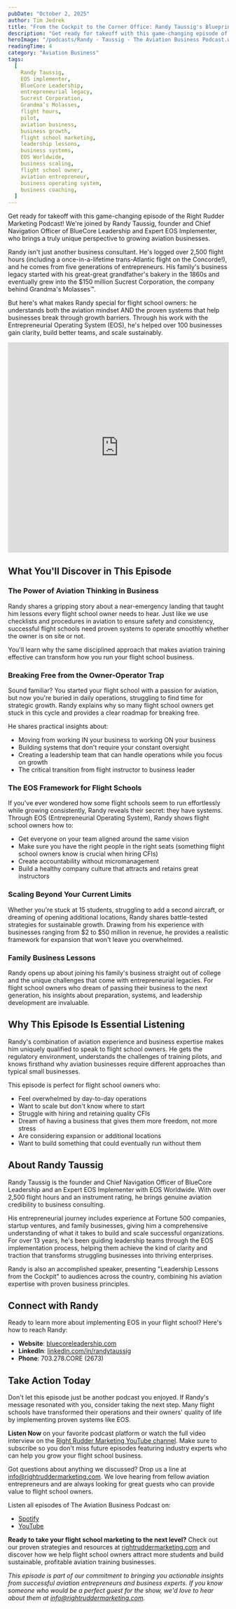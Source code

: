 ```yaml
---
pubDate: "October 2, 2025"
author: Tim Jedrek
title: "From the Cockpit to the Corner Office: Randy Taussig's Blueprint for Flight School Success"
description: "Get ready for takeoff with this game-changing episode of the Right Rudder Marketing Podcast! We're joined by Randy Taussig, founder and Chief Navigation Officer of BlueCore Leadership and Expert EOS Implementer, who brings a truly unique perspective to growing aviation businesses."
heroImage: "/podcasts/Randy - Taussig - The Aviation Business Podcast.webp"
readingTime: 4
category: "Aviation Business"
tags:
  [
    Randy Taussig,
    EOS implementer,
    BlueCore Leadership,
    entrepreneurial legacy,
    Sucrest Corporation,
    Grandma’s Molasses,
    flight hours,
    pilot,
    aviation business,
    business growth,
    flight school marketing,
    leadership lessons,
    business systems,
    EOS Worldwide,
    business scaling,
    flight school owner,
    aviation entrepreneur,
    business operating system,
    business coaching,
  ]
---
```


Get ready for takeoff with this game-changing episode of the Right Rudder Marketing Podcast! We're joined by Randy Taussig, founder and Chief Navigation Officer of BlueCore Leadership and Expert EOS Implementer, who brings a truly unique perspective to growing aviation businesses.

Randy isn't just another business consultant. He's logged over 2,500 flight hours (including a once-in-a-lifetime trans-Atlantic flight on the Concorde!), and he comes from five generations of entrepreneurs. His family's business legacy started with his great-great grandfather's bakery in the 1860s and eventually grew into the $150 million Sucrest Corporation, the company behind Grandma's Molasses™.

But here's what makes Randy special for flight school owners: he understands both the aviation mindset AND the proven systems that help businesses break through growth barriers. Through his work with the Entrepreneurial Operating System (EOS), he's helped over 100 businesses gain clarity, build better teams, and scale sustainably.

<iframe width="100%" height="480" src="https://www.youtube.com/embed/bDlxD57w-FI?si=TEXnkmWxry8M3Iby" title="YouTube video player" frameborder="0" allow="accelerometer; autoplay; clipboard-write; encrypted-media; gyroscope; picture-in-picture; web-share" referrerpolicy="strict-origin-when-cross-origin" allowfullscreen></iframe>

## What You'll Discover in This Episode

### **The Power of Aviation Thinking in Business**

Randy shares a gripping story about a near-emergency landing that taught him lessons every flight school owner needs to hear. Just like we use checklists and procedures in aviation to ensure safety and consistency, successful flight schools need proven systems to operate smoothly whether the owner is on site or not.

You'll learn why the same disciplined approach that makes aviation training effective can transform how you run your flight school business.

### **Breaking Free from the Owner-Operator Trap**

Sound familiar? You started your flight school with a passion for aviation, but now you're buried in daily operations, struggling to find time for strategic growth. Randy explains why so many flight school owners get stuck in this cycle and provides a clear roadmap for breaking free.

He shares practical insights about:

- Moving from working IN your business to working ON your business
- Building systems that don't require your constant oversight
- Creating a leadership team that can handle operations while you focus on growth
- The critical transition from flight instructor to business leader

### **The EOS Framework for Flight Schools**

If you've ever wondered how some flight schools seem to run effortlessly while growing consistently, Randy reveals their secret: they have systems. Through EOS (Entrepreneurial Operating System), Randy shows flight school owners how to:

- Get everyone on your team aligned around the same vision
- Make sure you have the right people in the right seats (something flight school owners know is crucial when hiring CFIs)
- Create accountability without micromanagement
- Build a healthy company culture that attracts and retains great instructors

### **Scaling Beyond Your Current Limits**

Whether you're stuck at 15 students, struggling to add a second aircraft, or dreaming of opening additional locations, Randy shares battle-tested strategies for sustainable growth. Drawing from his experience with businesses ranging from $2 to $50 million in revenue, he provides a realistic framework for expansion that won't leave you overwhelmed.

### **Family Business Lessons**

Randy opens up about joining his family's business straight out of college and the unique challenges that come with entrepreneurial legacies. For flight school owners who dream of passing their business to the next generation, his insights about preparation, systems, and leadership development are invaluable.

## Why This Episode Is Essential Listening

Randy's combination of aviation experience and business expertise makes him uniquely qualified to speak to flight school owners. He gets the regulatory environment, understands the challenges of training pilots, and knows firsthand why aviation businesses require different approaches than typical small businesses.

This episode is perfect for flight school owners who:

- Feel overwhelmed by day-to-day operations
- Want to scale but don't know where to start
- Struggle with hiring and retaining quality CFIs
- Dream of having a business that gives them more freedom, not more stress
- Are considering expansion or additional locations
- Want to build something that could eventually run without them

## About Randy Taussig

Randy Taussig is the founder and Chief Navigation Officer of BlueCore Leadership and an Expert EOS Implementer with EOS Worldwide. With over 2,500 flight hours and an instrument rating, he brings genuine aviation credibility to business consulting.

His entrepreneurial journey includes experience at Fortune 500 companies, startup ventures, and family businesses, giving him a comprehensive understanding of what it takes to build and scale successful organizations. For over 13 years, he's been guiding leadership teams through the EOS implementation process, helping them achieve the kind of clarity and traction that transforms struggling businesses into thriving enterprises.

Randy is also an accomplished speaker, presenting "Leadership Lessons from the Cockpit" to audiences across the country, combining his aviation expertise with proven business principles.

## Connect with Randy

Ready to learn more about implementing EOS in your flight school? Here's how to reach Randy:

- **Website**: [bluecoreleadership.com](https://www.bluecoreleadership.com)
- **LinkedIn**: [linkedin.com/in/randytaussig](https://www.linkedin.com/in/randytaussig)
- **Phone**: 703.278.CORE (2673)

## Take Action Today

Don't let this episode just be another podcast you enjoyed. If Randy's message resonated with you, consider taking the next step. Many flight schools have transformed their operations and their owners' quality of life by implementing proven systems like EOS.

**Listen Now** on your favorite podcast platform or watch the full video interview on the [Right Rudder Marketing YouTube channel](https://www.youtube.com/@rightruddermarketing). Make sure to subscribe so you don't miss future episodes featuring industry experts who can help you grow your flight school business.

Got questions about anything we discussed? Drop us a line at [info@rightruddermarketing.com](mailto:info@rightruddermarketing.com). We love hearing from fellow aviation entrepreneurs and are always looking for great guests who can provide value to flight school owners.

Listen all episodes of The Aviation Business Podcast on:

- [Spotify](https://open.spotify.com/show/6HqS2ljQR33xof9Xnel9Aw?si=hLNuiWmsSQqKyWrV0Iyj6g)
- [YouTube](https://www.youtube.com/playlist?list=PLVkKix8mCxfOd8I6Wkff9DZz3WEIJKMPW)

**Ready to take your flight school marketing to the next level?** Check out our proven strategies and resources at [rightruddermarketing.com](https://rightruddermarketing.com) and discover how we help flight school owners attract more students and build sustainable, profitable aviation training businesses.

_This episode is part of our commitment to bringing you actionable insights from successful aviation entrepreneurs and business experts. If you know someone who would be a perfect guest for the show, we'd love to hear about them at [info@rightruddermarketing.com](mailto:info@rightruddermarketing.com)._

